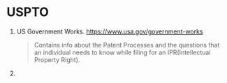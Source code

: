 # USPTO
1. US Government Works. https://www.usa.gov/government-works
	>Contains info about the Patent Processes and the questions that an individual needs to know while filing for an IPR(Intellectual Property Right).
2. 
